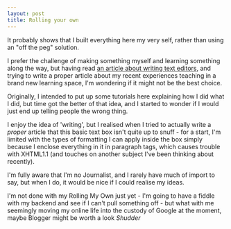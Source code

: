 ```yaml
---
layout: post
title: Rolling your own
---
```


It probably shows that I built everything here my very self, rather than using an "off the peg" solution.

I prefer the challenge of making something myself and learning something along the way, but having read [an article about writing text editors](#link_gone_forever), and trying to write a proper article about my recent experiences teaching in a brand new learning space, I'm wondering if it might not be the best choice.

Originally, I intended to put up some tutorials here explaining how I did what I did, but time got the better of that idea, and I started to wonder if I would just end up telling people the wrong thing.

I enjoy the idea of 'writing', but I realised when I tried to actually write a *proper* article that this basic text box isn't quite up to snuff - for a start, I'm limited with the types of formatting I can apply inside the box simply because I enclose everything in it in paragraph tags, which causes trouble with XHTML1.1 (and touches on another subject I've been thinking about recently).

I'm fully aware that I'm no Journalist, and I rarely have much of import to say, but when I do, it would be nice if I could realise my ideas.

I'm not done with my Rolling My Own just yet - I'm going to have a fiddle with my backend and see if I can't pull something off - but what with me seemingly moving my online life into the custody of Google at the moment, maybe Blogger might be worth a look *Shudder*